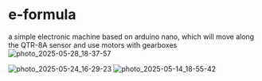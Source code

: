 # e-formula
a simple electronic machine based on arduino nano, which will move along the QTR-8A sensor and use motors with gearboxes
![photo_2025-05-28_18-37-57](https://github.com/user-attachments/assets/12a059e9-2f65-4ed5-8e1d-41eaf97e3a87)














































![photo_2025-05-24_16-29-23](https://github.com/user-attachments/assets/90442d29-e759-4aa3-afb2-36a5e168d706) ![photo_2025-05-14_18-55-42](https://github.com/user-attachments/assets/7fad7c2a-d17f-4973-a6a1-c2c23c02af96)
